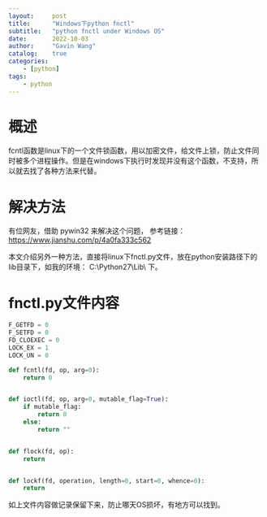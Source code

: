 ```yaml
---
layout:     post
title:      "Windows下python fnctl"
subtitle:   "python fnctl under Windows OS"
date:       2022-10-03
author:     "Gavin Wang"
catalog:    true
categories:
    - [python]
tags:
    - python
---
```



# 概述


fcntl函数是linux下的一个文件锁函数，用以加密文件，给文件上锁，防止文件同时被多个进程操作。但是在windows下执行时发现并没有这个函数，不支持，所以就去找了各种方法来代替。


# 解决方法

有位网友，借助 pywin32 来解决这个问题， 参考链接：https://www.jianshu.com/p/4a0fa333c562

本文介绍另外一种方法，直接将linux下fnctl.py文件，放在python安装路径下的lib目录下，如我的环境： C:\Python27\Lib\ 下。

# fnctl.py文件内容

```python
F_GETFD = 0
F_SETFD = 0
FD_CLOEXEC = 0
LOCK_EX = 1
LOCK_UN = 0

def fcntl(fd, op, arg=0):
    return 0


def ioctl(fd, op, arg=0, mutable_flag=True):
    if mutable_flag:
        return 0
    else:
        return ""


def flock(fd, op):
    return


def lockf(fd, operation, length=0, start=0, whence=0):
    return
```


如上文件内容做记录保留下来，防止哪天OS损坏，有地方可以找到。

